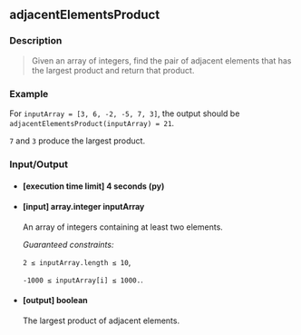 ## adjacentElementsProduct

### Description
>Given an array of integers, find the pair of adjacent elements that has the largest product and return that product.


### Example

For ```inputArray = [3, 6, -2, -5, 7, 3]```, the output should be
```adjacentElementsProduct(inputArray) = 21```.

```7``` and ```3``` produce the largest product.

### Input/Output

* #### [execution time limit] 4 seconds (py)

* #### [input] array.integer inputArray
	An array of integers containing at least two elements.

 	<i>Guaranteed constraints:</i>

    ```2 ≤ inputArray.length ≤ 10```,

	```-1000 ≤ inputArray[i] ≤ 1000.```.

* #### [output] boolean

	The largest product of adjacent elements.
